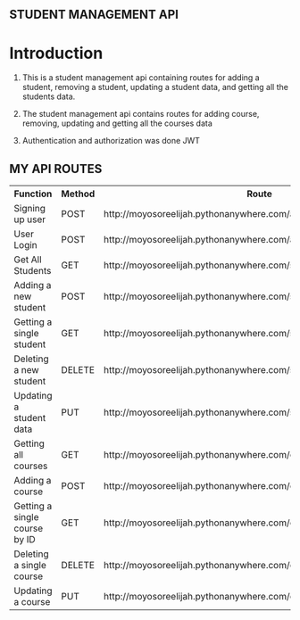 ## STUDENT MANAGEMENT API

# Introduction

1. This is a student management api containing routes for adding a student, removing a student, updating a student data, and getting all the students data.

2. The student management api contains routes for adding course, removing, updating and getting all the courses data

3. Authentication and authorization was done JWT 


## MY API ROUTES

<table>
  <tr>
    <th>Function</th>
    <th>Method</th>
    <th>Route</th>
  </tr>
  <tr>
    <td>Signing up user</td>
    <td>POST</td>
    <td>http://moyosoreelijah.pythonanywhere.com/auth/signup</td>
  </tr>
  <tr>
    <td>User Login</td>
    <td>POST</td>
    <td>http://moyosoreelijah.pythonanywhere.com/auth/login</td>
  </tr>
  <tr>
    <td>Get All Students</td>
    <td>GET</td>
    <td>http://moyosoreelijah.pythonanywhere.com/students/students</td>
  </tr>
  <tr>
    <td>Adding a new student</td>
    <td>POST</td>
    <td>http://moyosoreelijah.pythonanywhere.com/students/students</td>
  </tr>
  <tr>
    <td>Getting a single student</td>
    <td>GET</td>
    <td>http://moyosoreelijah.pythonanywhere.com/students/student/{student_id}</td>
  </tr>
  <tr>
    <td>Deleting a new student</td>
    <td>DELETE</td>
    <td>http://moyosoreelijah.pythonanywhere.com/students/student/{student_id}</td>
  </tr>
  <tr>
    <td>Updating a student data</td>
    <td>PUT</td>
    <td>http://moyosoreelijah.pythonanywhere.com/students/student/{student_id}</td>
  </tr>
  <tr>
    <td>Getting all courses</td>
    <td>GET</td>
    <td>http://moyosoreelijah.pythonanywhere.com/courses/courses</td>
  </tr>
  <tr>
    <td>Adding a course</td>
    <td>POST</td>
    <td>http://moyosoreelijah.pythonanywhere.com/courses/courses</td>
  </tr>
  <tr>
    <td>Getting a single course by ID</td>
    <td>GET</td>
    <td>http://moyosoreelijah.pythonanywhere.com/courses/course/{course_id}</td>
  </tr>
  <tr>
    <td>Deleting a single course</td>
    <td>DELETE</td>
    <td>http://moyosoreelijah.pythonanywhere.com/courses/course/{course_id}</td>
  </tr>
  <tr>
    <td>Updating a course</td>
    <td>PUT</td>
    <td>http://moyosoreelijah.pythonanywhere.com/courses/course/{course_id}</td>
  </tr>
</table>